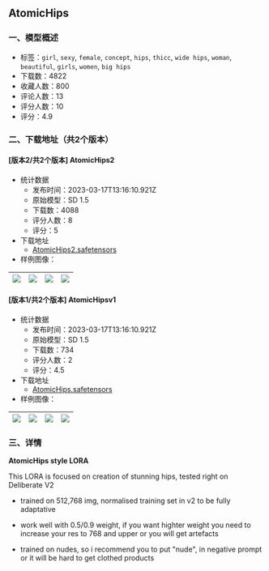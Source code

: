 ## AtomicHips
### 一、模型概述

- 标签：`girl`, `sexy`, `female`, `concept`, `hips`, `thicc`, `wide hips`, `woman`, `beautiful`, `girls`, `women`, `big hips`
- 下载数：4822
- 收藏人数：800
- 评论人数：13
- 评分人数：10
- 评分：4.9

### 二、下载地址（共2个版本）

#### [版本2/共2个版本] AtomicHips2

- 统计数据
  - 发布时间：2023-03-17T13:16:10.921Z
  - 原始模型：SD 1.5
  - 下载数：4088
  - 评分人数：8
  - 评分：5
- 下载地址
  - [AtomicHips2.safetensors](https://civitai.com/api/download/models/24099)
- 样例图像：

| <img src="https://image.civitai.com/xG1nkqKTMzGDvpLrqFT7WA/d60a952a-5b58-4349-17ae-78f9284d9200/width=450/261905.jpeg" /> | <img src="https://image.civitai.com/xG1nkqKTMzGDvpLrqFT7WA/17cb262c-f264-44e5-cfa3-0809586e7b00/width=450/268432.jpeg" /> | <img src="https://image.civitai.com/xG1nkqKTMzGDvpLrqFT7WA/671c2f38-e6d5-4388-149f-25ef764aa300/width=450/261904.jpeg" /> | <img src="https://image.civitai.com/xG1nkqKTMzGDvpLrqFT7WA/cc2a807b-c549-4fed-c6b8-c69e62096800/width=450/261903.jpeg" /> |
| ---- | ---- | ---- | ---- |

#### [版本1/共2个版本] AtomicHipsv1

- 统计数据
  - 发布时间：2023-03-17T13:16:10.921Z
  - 原始模型：SD 1.5
  - 下载数：734
  - 评分人数：2
  - 评分：4.5
- 下载地址
  - [AtomicHips.safetensors](https://civitai.com/api/download/models/20542)
- 样例图像：

| <img src="https://image.civitai.com/xG1nkqKTMzGDvpLrqFT7WA/f2aa462e-77a7-4898-a1ac-0c5a9f2a4900/width=450/219258.jpeg" /> | <img src="https://image.civitai.com/xG1nkqKTMzGDvpLrqFT7WA/59d77a86-4ae9-45ad-ec27-9fc6227c5400/width=450/217274.jpeg" /> | <img src="https://image.civitai.com/xG1nkqKTMzGDvpLrqFT7WA/0f92fa5e-b09f-480b-0048-55001dcd4500/width=450/217278.jpeg" /> | <img src="https://image.civitai.com/xG1nkqKTMzGDvpLrqFT7WA/cc93630b-eeab-4517-f533-ed222c8d8000/width=450/217277.jpeg" /> |
| ---- | ---- | ---- | ---- |


### 三、详情
<p><strong>AtomicHips style LORA</strong></p><p>This LORA is focused on creation of stunning hips, tested right on Deliberate V2</p><ul><li><p>trained on 512,768 img, normalised training set in v2 to be fully adaptative</p></li><li><p>work well with 0.5/0.9 weight, if you want highter weight you need to increase your res to 768 and upper or you will get artefacts</p></li><li><p>trained on nudes, so i recommend you to put "nude", in negative prompt or it will be hard to get clothed products</p></li></ul>